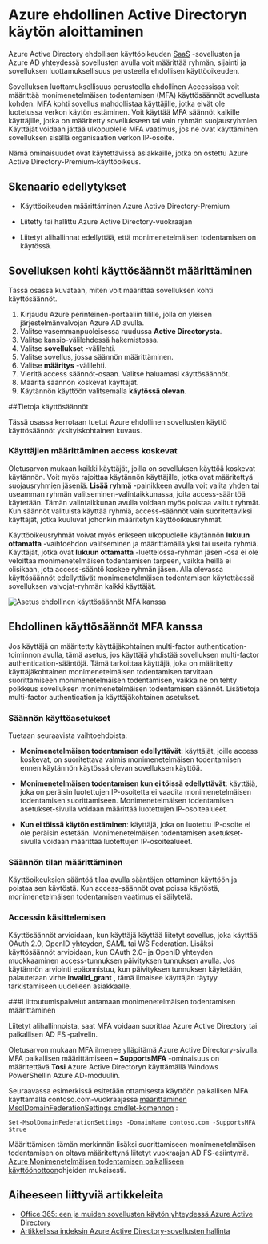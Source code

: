 <properties
    pageTitle="Azure ehdollisen käyttöoikeuden SaaS sovellusten | Microsoft Azure"
    description="Azure AD-ehdollinen Accessin avulla voit määrittää sovelluksen kohti monimenetelmäisen todentamisen käyttösäännöt ja estää ei-luotettujen verkon käyttäjien mahdollisuus. "
    services="active-directory"
    documentationCenter=""
    authors="markusvi"
    manager="femila"
    editor=""/>

<tags
    ms.service="active-directory"
    ms.workload="identity"
    ms.tgt_pltfrm="na"
    ms.devlang="na"
    ms.topic="article"
    ms.date="09/26/2016"
    ms.author="markvi"/>

# <a name="getting-started-with-azure-active-directory-conditional-access"></a>Azure ehdollinen Active Directoryn käytön aloittaminen

Azure Active Directory ehdollisen käyttöoikeuden [SaaS](https://azure.microsoft.com/overview/what-is-saas/) -sovellusten ja Azure AD yhteydessä sovellusten avulla voit määrittää ryhmän, sijainti ja sovelluksen luottamuksellisuus perusteella ehdollisen käyttöoikeuden. 

Sovelluksen luottamuksellisuus perusteella ehdollinen Accessissa voit määrittää monimenetelmäisen todentamisen (MFA) käyttösäännöt sovellusta kohden. MFA kohti sovellus mahdollistaa käyttäjille, jotka eivät ole luotetussa verkon käytön estäminen. Voit käyttää MFA säännöt kaikille käyttäjille, jotka on määritetty sovellukseen tai vain ryhmän suojausryhmien.  Käyttäjät voidaan jättää ulkopuolelle MFA vaatimus, jos ne ovat käyttäminen sovelluksen sisällä organisaation verkon IP-osoite.

Nämä ominaisuudet ovat käytettävissä asiakkaille, jotka on ostettu Azure Active Directory-Premium-käyttöoikeus.

## <a name="scenario-prerequisites"></a>Skenaario edellytykset
* Käyttöoikeuden määrittäminen Azure Active Directory-Premium

* Liitetty tai hallittu Azure Active Directory-vuokraajan

* Liitetyt alihallinnat edellyttää, että monimenetelmäisen todentamisen on käytössä.

## <a name="configure-per-application-access-rules"></a>Sovelluksen kohti käyttösäännöt määrittäminen

Tässä osassa kuvataan, miten voit määrittää sovelluksen kohti käyttösäännöt.

1. Kirjaudu Azure perinteinen-portaaliin tilille, jolla on yleisen järjestelmänvalvojan Azure AD avulla.
2. Valitse vasemmanpuoleisessa ruudussa **Active Directorysta**.
3. Valitse kansio-välilehdessä hakemistossa.
4. Valitse **sovellukset** -välilehti.
5. Valitse sovellus, jossa säännön määrittäminen.
6. Valitse **määritys** -välilehti.
7. Vieritä access säännöt-osaan. Valitse haluamasi käyttösäännöt.
8. Määritä säännön koskevat käyttäjät.
9. Käytännön käyttöön valitsemalla **käytössä olevan**.

##<a name="understanding-access-rules"></a>Tietoja käyttösäännöt

Tässä osassa kerrotaan tuetut Azure ehdollinen sovellusten käyttö käyttösäännöt yksityiskohtainen kuvaus.

### <a name="specifying-the-users-the-access-rules-apply-to"></a>Käyttäjien määrittäminen access koskevat

Oletusarvon mukaan kaikki käyttäjät, joilla on sovelluksen käyttöä koskevat käytännön. Voit myös rajoittaa käytännön käyttäjille, jotka ovat määritettyä suojausryhmien jäseniä. **Lisää ryhmä** -painikkeen avulla voit valita yhden tai useamman ryhmän valitseminen-valintaikkunassa, joita access-sääntöä käytetään. Tämän valintaikkunan avulla voidaan myös poistaa valitut ryhmät. Kun säännöt valituista käyttää ryhmiä, access-säännöt vain suoritettaviksi käyttäjät, jotka kuuluvat johonkin määritetyn käyttöoikeusryhmät.

Käyttöoikeusryhmät voivat myös erikseen ulkopuolelle käytännön **lukuun ottamatta** -vaihtoehdon valitseminen ja määrittämällä yksi tai useita ryhmiä. Käyttäjät, jotka ovat **lukuun ottamatta** -luettelossa-ryhmän jäsen ‑osa ei ole veloittaa monimenetelmäisen todentamisen tarpeen, vaikka heillä ei olisikaan, jota access-sääntö koskee ryhmän jäsen.
Alla olevassa käyttösäännöt edellyttävät monimenetelmäisen todentamisen käytettäessä sovelluksen valvojat-ryhmän kaikki käyttäjät.

![Asetus ehdollinen käyttösäännöt MFA kanssa](./media/active-directory-conditional-access-azuread-connected-apps/conditionalaccess-saas-apps.png)

## <a name="conditional-access-rules-with-mfa"></a>Ehdollinen käyttösäännöt MFA kanssa
Jos käyttäjä on määritetty käyttäjäkohtainen multi-factor authentication-toiminnon avulla, tämä asetus, jos käyttäjä yhdistää sovelluksen multi-factor authentication-sääntöjä. Tämä tarkoittaa käyttäjä, joka on määritetty käyttäjäkohtainen monimenetelmäisen todentamisen tarvitaan suorittamiseen monimenetelmäisen todentamisen, vaikka ne on tehty poikkeus sovelluksen monimenetelmäisen todentamisen säännöt. Lisätietoja multi-factor authentication ja käyttäjäkohtainen asetukset.

### <a name="access-rule-options"></a>Säännön käyttöasetukset
Tuetaan seuraavista vaihtoehdoista:

* **Monimenetelmäisen todentamisen edellyttävät**: käyttäjät, joille access koskevat, on suoritettava valmis monimenetelmäisen todentamisen ennen käytännön käytössä olevan sovelluksen käyttöä.

* **Monimenetelmäisen todentamisen kun ei töissä edellyttävät**: käyttäjä, joka on peräisin luotettujen IP-osoitetta ei vaadita monimenetelmäisen todentamisen suorittamiseen. Monimenetelmäisen todentamisen asetukset-sivulla voidaan määrittää luotettujen IP-osoitealueet.

* **Kun ei töissä käytön estäminen**: käyttäjä, joka on luotettu IP-osoite ei ole peräisin estetään. Monimenetelmäisen todentamisen asetukset-sivulla voidaan määrittää luotettujen IP-osoitealueet.

### <a name="setting-rule-status"></a>Säännön tilan määrittäminen
Käyttöoikeuksien sääntöä tilaa avulla sääntöjen ottaminen käyttöön ja poistaa sen käytöstä. Kun access-säännöt ovat poissa käytöstä, monimenetelmäisen todentamisen vaatimus ei säilytetä.

### <a name="access-rule-evaluation"></a>Accessin käsittelemisen

Käyttösäännöt arvioidaan, kun käyttäjä käyttää liitetyt sovellus, joka käyttää OAuth 2.0, OpenID yhteyden, SAML tai WS Federation. Lisäksi käyttösäännöt arvioidaan, kun OAuth 2.0- ja OpenID yhteyden muokkaaminen access-tunnuksen päivityksen tunnuksen avulla. Jos käytännön arviointi epäonnistuu, kun päivityksen tunnuksen käytetään, palautetaan virhe **invalid_grant** , tämä ilmaisee käyttäjän täytyy tarkistamiseen uudelleen asiakkaalle.

###<a name="configure-federation-services-to-provide-multi-factor-authentication"></a>Liittoutumispalvelut antamaan monimenetelmäisen todentamisen määrittäminen

Liitetyt alihallinnoista, saat MFA voidaan suorittaa Azure Active Directory tai paikallisen AD FS ‑palvelin.

Oletusarvon mukaan MFA ilmenee ylläpitämä Azure Active Directory-sivulla. MFA paikallisen määrittämiseen **– SupportsMFA** -ominaisuus on määritettävä **Tosi** Azure Active Directoryn käyttämällä Windows PowerShellin Azure AD-moduulin.

Seuraavassa esimerkissä esitetään ottamisesta käyttöön paikallisen MFA käyttämällä contoso.com-vuokraajassa [määrittäminen MsolDomainFederationSettings cmdlet-komennon](https://msdn.microsoft.com/library/azure/dn194088.aspx) :

    Set-MsolDomainFederationSettings -DomainName contoso.com -SupportsMFA $true

Määrittämisen tämän merkinnän lisäksi suorittamiseen monimenetelmäisen todentamisen on oltava määritettynä liitetyt vuokraajan AD FS-esiintymä. [Azure Monimenetelmäisen todentamisen paikalliseen käyttöönottoon](../multi-factor-authentication/multi-factor-authentication-get-started-server.md)ohjeiden mukaisesti.

## <a name="related-articles"></a>Aiheeseen liittyviä artikkeleita

- [Office 365: een ja muiden sovellusten käytön yhteydessä Azure Active Directory](active-directory-conditional-access.md)
- [Artikkelissa indeksin Azure Active Directory-sovellusten hallinta](active-directory-apps-index.md)
